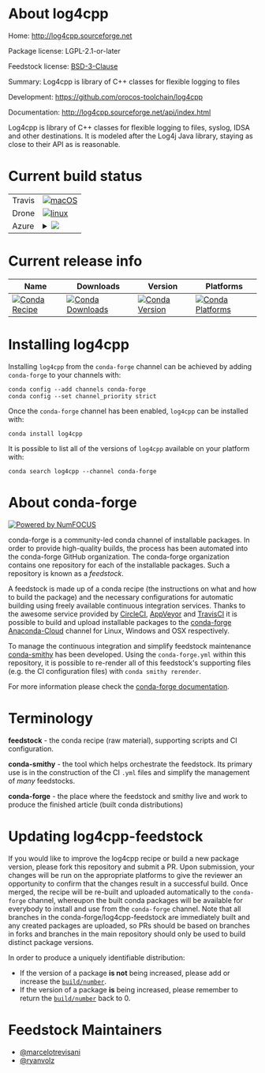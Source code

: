 About log4cpp
=============

Home: http://log4cpp.sourceforge.net

Package license: LGPL-2.1-or-later

Feedstock license: [BSD-3-Clause](https://github.com/conda-forge/log4cpp-feedstock/blob/master/LICENSE.txt)

Summary: Log4cpp is library of C++ classes for flexible logging to files

Development: https://github.com/orocos-toolchain/log4cpp

Documentation: http://log4cpp.sourceforge.net/api/index.html

Log4cpp is library of C++ classes for flexible logging to files, syslog,
IDSA and other destinations. It is modeled after the Log4j Java library,
staying as close to their API as is reasonable.


Current build status
====================


<table><tr>
    <td>Travis</td>
    <td>
      <a href="https://travis-ci.com/conda-forge/log4cpp-feedstock">
        <img alt="macOS" src="https://img.shields.io/travis/com/conda-forge/log4cpp-feedstock/master.svg?label=macOS">
      </a>
    </td>
  </tr><tr>
    <td>Drone</td>
    <td>
      <a href="https://cloud.drone.io/conda-forge/log4cpp-feedstock">
        <img alt="linux" src="https://img.shields.io/drone/build/conda-forge/log4cpp-feedstock/master.svg?label=Linux">
      </a>
    </td>
  </tr>
    
  <tr>
    <td>Azure</td>
    <td>
      <details>
        <summary>
          <a href="https://dev.azure.com/conda-forge/feedstock-builds/_build/latest?definitionId=595&branchName=master">
            <img src="https://dev.azure.com/conda-forge/feedstock-builds/_apis/build/status/log4cpp-feedstock?branchName=master">
          </a>
        </summary>
        <table>
          <thead><tr><th>Variant</th><th>Status</th></tr></thead>
          <tbody><tr>
              <td>linux_64</td>
              <td>
                <a href="https://dev.azure.com/conda-forge/feedstock-builds/_build/latest?definitionId=595&branchName=master">
                  <img src="https://dev.azure.com/conda-forge/feedstock-builds/_apis/build/status/log4cpp-feedstock?branchName=master&jobName=linux&configuration=linux_64_" alt="variant">
                </a>
              </td>
            </tr><tr>
              <td>linux_aarch64</td>
              <td>
                <a href="https://dev.azure.com/conda-forge/feedstock-builds/_build/latest?definitionId=595&branchName=master">
                  <img src="https://dev.azure.com/conda-forge/feedstock-builds/_apis/build/status/log4cpp-feedstock?branchName=master&jobName=linux&configuration=linux_aarch64_" alt="variant">
                </a>
              </td>
            </tr><tr>
              <td>linux_ppc64le</td>
              <td>
                <a href="https://dev.azure.com/conda-forge/feedstock-builds/_build/latest?definitionId=595&branchName=master">
                  <img src="https://dev.azure.com/conda-forge/feedstock-builds/_apis/build/status/log4cpp-feedstock?branchName=master&jobName=linux&configuration=linux_ppc64le_" alt="variant">
                </a>
              </td>
            </tr><tr>
              <td>osx_64</td>
              <td>
                <a href="https://dev.azure.com/conda-forge/feedstock-builds/_build/latest?definitionId=595&branchName=master">
                  <img src="https://dev.azure.com/conda-forge/feedstock-builds/_apis/build/status/log4cpp-feedstock?branchName=master&jobName=osx&configuration=osx_64_" alt="variant">
                </a>
              </td>
            </tr><tr>
              <td>osx_arm64</td>
              <td>
                <a href="https://dev.azure.com/conda-forge/feedstock-builds/_build/latest?definitionId=595&branchName=master">
                  <img src="https://dev.azure.com/conda-forge/feedstock-builds/_apis/build/status/log4cpp-feedstock?branchName=master&jobName=osx&configuration=osx_arm64_" alt="variant">
                </a>
              </td>
            </tr><tr>
              <td>win_64</td>
              <td>
                <a href="https://dev.azure.com/conda-forge/feedstock-builds/_build/latest?definitionId=595&branchName=master">
                  <img src="https://dev.azure.com/conda-forge/feedstock-builds/_apis/build/status/log4cpp-feedstock?branchName=master&jobName=win&configuration=win_64_" alt="variant">
                </a>
              </td>
            </tr>
          </tbody>
        </table>
      </details>
    </td>
  </tr>
</table>

Current release info
====================

| Name | Downloads | Version | Platforms |
| --- | --- | --- | --- |
| [![Conda Recipe](https://img.shields.io/badge/recipe-log4cpp-green.svg)](https://anaconda.org/conda-forge/log4cpp) | [![Conda Downloads](https://img.shields.io/conda/dn/conda-forge/log4cpp.svg)](https://anaconda.org/conda-forge/log4cpp) | [![Conda Version](https://img.shields.io/conda/vn/conda-forge/log4cpp.svg)](https://anaconda.org/conda-forge/log4cpp) | [![Conda Platforms](https://img.shields.io/conda/pn/conda-forge/log4cpp.svg)](https://anaconda.org/conda-forge/log4cpp) |

Installing log4cpp
==================

Installing `log4cpp` from the `conda-forge` channel can be achieved by adding `conda-forge` to your channels with:

```
conda config --add channels conda-forge
conda config --set channel_priority strict
```

Once the `conda-forge` channel has been enabled, `log4cpp` can be installed with:

```
conda install log4cpp
```

It is possible to list all of the versions of `log4cpp` available on your platform with:

```
conda search log4cpp --channel conda-forge
```


About conda-forge
=================

[![Powered by NumFOCUS](https://img.shields.io/badge/powered%20by-NumFOCUS-orange.svg?style=flat&colorA=E1523D&colorB=007D8A)](http://numfocus.org)

conda-forge is a community-led conda channel of installable packages.
In order to provide high-quality builds, the process has been automated into the
conda-forge GitHub organization. The conda-forge organization contains one repository
for each of the installable packages. Such a repository is known as a *feedstock*.

A feedstock is made up of a conda recipe (the instructions on what and how to build
the package) and the necessary configurations for automatic building using freely
available continuous integration services. Thanks to the awesome service provided by
[CircleCI](https://circleci.com/), [AppVeyor](https://www.appveyor.com/)
and [TravisCI](https://travis-ci.com/) it is possible to build and upload installable
packages to the [conda-forge](https://anaconda.org/conda-forge)
[Anaconda-Cloud](https://anaconda.org/) channel for Linux, Windows and OSX respectively.

To manage the continuous integration and simplify feedstock maintenance
[conda-smithy](https://github.com/conda-forge/conda-smithy) has been developed.
Using the ``conda-forge.yml`` within this repository, it is possible to re-render all of
this feedstock's supporting files (e.g. the CI configuration files) with ``conda smithy rerender``.

For more information please check the [conda-forge documentation](https://conda-forge.org/docs/).

Terminology
===========

**feedstock** - the conda recipe (raw material), supporting scripts and CI configuration.

**conda-smithy** - the tool which helps orchestrate the feedstock.
                   Its primary use is in the construction of the CI ``.yml`` files
                   and simplify the management of *many* feedstocks.

**conda-forge** - the place where the feedstock and smithy live and work to
                  produce the finished article (built conda distributions)


Updating log4cpp-feedstock
==========================

If you would like to improve the log4cpp recipe or build a new
package version, please fork this repository and submit a PR. Upon submission,
your changes will be run on the appropriate platforms to give the reviewer an
opportunity to confirm that the changes result in a successful build. Once
merged, the recipe will be re-built and uploaded automatically to the
`conda-forge` channel, whereupon the built conda packages will be available for
everybody to install and use from the `conda-forge` channel.
Note that all branches in the conda-forge/log4cpp-feedstock are
immediately built and any created packages are uploaded, so PRs should be based
on branches in forks and branches in the main repository should only be used to
build distinct package versions.

In order to produce a uniquely identifiable distribution:
 * If the version of a package **is not** being increased, please add or increase
   the [``build/number``](https://docs.conda.io/projects/conda-build/en/latest/resources/define-metadata.html#build-number-and-string).
 * If the version of a package **is** being increased, please remember to return
   the [``build/number``](https://docs.conda.io/projects/conda-build/en/latest/resources/define-metadata.html#build-number-and-string)
   back to 0.

Feedstock Maintainers
=====================

* [@marcelotrevisani](https://github.com/marcelotrevisani/)
* [@ryanvolz](https://github.com/ryanvolz/)

